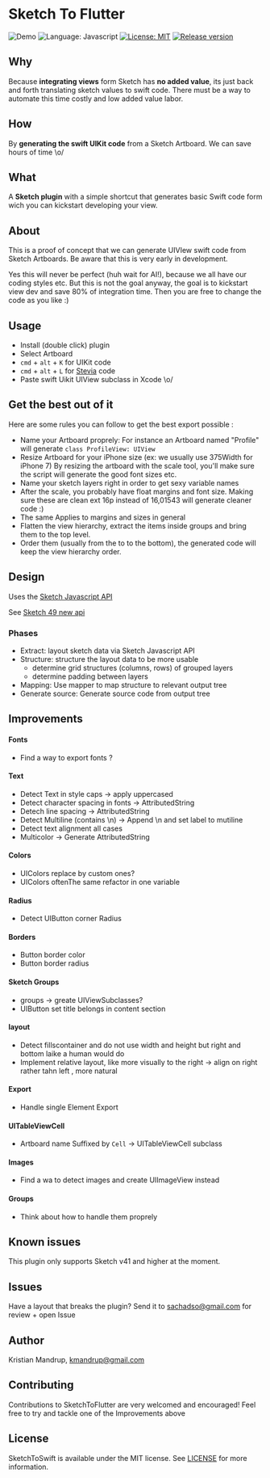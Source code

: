 # Sketch To Flutter

![Demo](https://raw.githubusercontent.com/s4cha/SketchToSwift/master/demo.gif)
![Language: Javascript](https://img.shields.io/badge/language-javascript-f48041.svg?style=flat)
[![License: MIT](http://img.shields.io/badge/license-MIT-lightgrey.svg?style=flat)](https://github.com/s4cha/SketchToSwift/blob/master/LICENSE)
[![Release version](https://img.shields.io/badge/release-0.1-blue.svg)]()

## Why

Because **integrating views** form Sketch has **no added value**, its just back and forth translating sketch values to swift code. There must be a way to automate this time costly and low added value labor.

## How

By **generating the swift UIKit code** from a Sketch Artboard. We can save hours of time \o/

## What

A **Sketch plugin** with a simple shortcut that generates basic Swift code form wich you can kickstart developing your view.

## About

This is a proof of concept that we can generate UIVIew swift code from Sketch Artboards.
Be aware that this is very early in development.

Yes this will never be perfect (huh wait for AI!), because we all have our coding styles etc. But this is not the goal anyway, the goal is to kickstart view dev and save 80% of integration time. Then you are free to change the code as you like :)

## Usage

* Install (double click) plugin
* Select Artboard
* `cmd` + `alt` + `K` for UIKit code
* `cmd` + `alt` + `L` for [Stevia](https://github.com/s4cha/Stevia) code
* Paste swift Uikit UIView subclass in Xcode \o/

## Get the best out of it

Here are some rules you can follow to get the best export possible :

* Name your Artboard proprely:
  For instance an Artboard named "Profile" will generate `class ProfileView: UIView`
* Resize Artboard for your iPhone size (ex: we usually use 375Width for iPhone 7)
  By resizing the artboard with the scale tool, you'll make sure the script will generate the good font sizes etc.
* Name your sketch layers right in order to get sexy variable names
* After the scale, you probably have float margins and font size. Making sure these are clean ext 16p instead of 16,01543 will generate cleaner code :)
* The same Applies to margins and sizes in general
* Flatten the view hierarchy, extract the items inside groups and bring them to the top level.
* Order them (usually from the to to the bottom), the generated code will keep the view hierarchy order.

## Design

Uses the [Sketch Javascript API](https://github.com/BohemianCoding/SketchAPI)

See [Sketch 49 new api](http://sketchplugins.com/d/591-sketch-49-new-api-and-future-plans)

### Phases

* Extract: layout sketch data via Sketch Javascript API
* Structure: structure the layout data to be more usable
  * determine grid structures (columns, rows) of grouped layers
  * determine padding between layers
* Mapping: Use mapper to map structure to relevant output tree
* Generate source: Generate source code from output tree

## Improvements

#### Fonts

* Find a way to export fonts ?

#### Text

* Detect Text in style caps -> apply uppercased
* Detect character spacing in fonts -> AttributedString
* Detech line spacing -> AttributedString
* Detect Multiline (contains \n) -> Append \n and set label to mutiline
* Detect text alignment all cases
* Multicolor -> Generate AttributedString

#### Colors

* UIColors replace by custom ones?
* UIColors oftenThe same refactor in one variable

#### Radius

* Detect UIButton corner Radius

#### Borders

* Button border color
* Button border radius

#### Sketch Groups

* groups -> greate UIViewSubclasses?
* UIButton set title belongs in content section

#### layout

* Detect fillscontainer and do not use width and height but right and bottom laike a human would do
* Implement relative layout, like more visually to the right -> align on right rather tahn left , more natural

#### Export

* Handle single Element Export

#### UITableViewCell

* Artboard name Suffixed by `Cell` -> UITableViewCell subclass

#### Images

* Find a wa to detect images and create UIImageView instead

#### Groups

* Think about how to handle them proprely

## Known issues

This plugin only supports Sketch v41 and higher at the moment.

## Issues

Have a layout that breaks the plugin?
Send it to sachadso@gmail.com for review + open Issue

## Author

Kristian Mandrup, kmandrup@gmail.com

## Contributing

Contributions to SketchToFlutter are very welcomed and encouraged! Feel free to try and tackle one of the Improvements above

## License

SketchToSwift is available under the MIT license. See [LICENSE](https://github.com/s4cha/SketchToSwift/blob/master/LICENSE) for more information.
